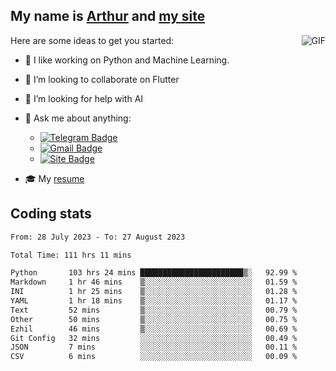 
## My name is [Arthur](https://www.linkedin.com/in/arthur-novais-201420/) and [my site](https://arthurcn96.github.io/)

<!--
**Arthurcn96/Arthurcn96** is a ✨ _special_ ✨ repository because its `README.md` (this file) appears on your GitHub profile.
-->
<img align="right"  max-width="440" max-height="240" alt="GIF" src="https://raw.githubusercontent.com/Arthurcn96/Arthurcn96/master/helloThere.gif" />

Here are some ideas to get you started:

- 🤖 I like working on Python and Machine Learning.
- 👯 I’m looking to collaborate on Flutter
- 🤔 I’m looking for help with AI
- 💬 Ask me about anything:
    - [![Telegram Badge](https://img.shields.io/badge/-@Arthurcn9-0088cc?style=for-the-badge&logo=Telegram&logoColor=white)](https://t.me/Arthurcn9)
    - [![Gmail Badge](https://img.shields.io/badge/-@Arthurcn9-red?style=for-the-badge&logo=Gmail&logoColor=white)](mailto:Arthurcn96@gmail.com)
    - [![Site Badge](https://img.shields.io/badge/arthurcn96.github.io-informational?style=for-the-badge&logo=internetexplorer)](https://arthurcn96.github.io/)

- 🎓 My [resume](https://github.com/Arthurcn96/resume/blob/master/Resume_PT-BR.pdf)


## Coding stats
<!--START_SECTION:waka-->

```txt
From: 28 July 2023 - To: 27 August 2023

Total Time: 111 hrs 11 mins

Python       103 hrs 24 mins ███████████████████████▒░   92.99 %
Markdown     1 hr 46 mins    ▒░░░░░░░░░░░░░░░░░░░░░░░░   01.59 %
INI          1 hr 25 mins    ▒░░░░░░░░░░░░░░░░░░░░░░░░   01.28 %
YAML         1 hr 18 mins    ▒░░░░░░░░░░░░░░░░░░░░░░░░   01.17 %
Text         52 mins         ▒░░░░░░░░░░░░░░░░░░░░░░░░   00.79 %
Other        50 mins         ▒░░░░░░░░░░░░░░░░░░░░░░░░   00.75 %
Ezhil        46 mins         ▒░░░░░░░░░░░░░░░░░░░░░░░░   00.69 %
Git Config   32 mins         ░░░░░░░░░░░░░░░░░░░░░░░░░   00.49 %
JSON         7 mins          ░░░░░░░░░░░░░░░░░░░░░░░░░   00.11 %
CSV          6 mins          ░░░░░░░░░░░░░░░░░░░░░░░░░   00.09 %
```

<!--END_SECTION:waka-->
